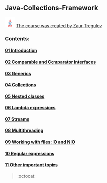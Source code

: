 ## Java-Collections-Framework

![Image JAVA_logo](https://github.com/andervyd/Java-Collections-Framework/blob/master/resources/java_logo.png) 
[The course was created by Zaur Tregulov](https://www.udemy.com/course/java-ot-zaura/)

### Contents:

#### [01 Introduction](https://github.com/andervyd/Java-Collections-Framework)
#### [02 Comparable and Comparator interfaces](https://github.com/andervyd/Java-Collections-Framework)
#### [03 Generics](https://github.com/andervyd/Java-Collections-Framework)
#### [04 Collections](https://github.com/andervyd/Java-Collections-Framework)
#### [05 Nested classes](https://github.com/andervyd/Java-Collections-Framework)
#### [06 Lambda expressions](https://github.com/andervyd/Java-Collections-Framework)
#### [07 Streams](https://github.com/andervyd/Java-Collections-Framework)
#### [08 Multithreading](https://github.com/andervyd/Java-Collections-Framework)
#### [09 Working with files: IO and NIO](https://github.com/andervyd/Java-Collections-Framework)
#### [10 Regular expressions](https://github.com/andervyd/Java-Collections-Framework)
#### [11 Other important topics](https://github.com/andervyd/Java-Collections-Framework)


> :octocat: 
